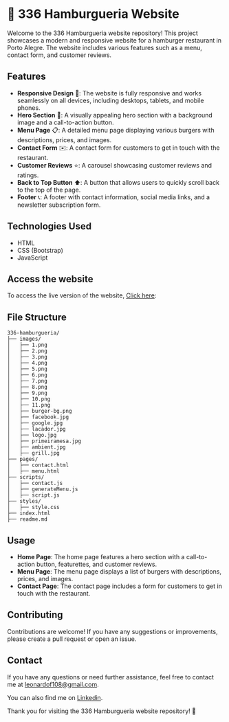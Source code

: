 # 🍔 336 Hamburgueria Website

Welcome to the 336 Hamburgueria website repository! This project showcases a modern and responsive website for a hamburger restaurant in Porto Alegre. The website includes various features such as a menu, contact form, and customer reviews.

## Features

- **Responsive Design** 📱: The website is fully responsive and works seamlessly on all devices, including desktops, tablets, and mobile phones.
- **Hero Section** 🎯: A visually appealing hero section with a background image and a call-to-action button.
- **Menu Page** 📋: A detailed menu page displaying various burgers with descriptions, prices, and images.
- **Contact Form** ✉️: A contact form for customers to get in touch with the restaurant.
- **Customer Reviews** ⭐: A carousel showcasing customer reviews and ratings.
- **Back to Top Button** ⬆️: A button that allows users to quickly scroll back to the top of the page.
- **Footer** 📞: A footer with contact information, social media links, and a newsletter subscription form.

## Technologies Used

- HTML
- CSS (Bootstrap)
- JavaScript

## Access the website

To access the live version of the website, [Click here](https://leonardof108.github.io/336-mockup-page/):

## File Structure

```
336-hamburgueria/
├── images/
│   ├── 1.png
│   ├── 2.png
│   ├── 3.png
│   ├── 4.png
│   ├── 5.png
│   ├── 6.png
│   ├── 7.png
│   ├── 8.png
│   ├── 9.png
│   ├── 10.png
│   ├── 11.png
│   ├── burger-bg.png
│   ├── facebook.jpg
│   ├── google.jpg
│   ├── lacador.jpg
│   ├── logo.jpg
│   ├── primeiramesa.jpg
│   ├── ambient.jpg
│   ├── grill.jpg
├── pages/
│   ├── contact.html
│   ├── menu.html
├── scripts/
│   ├── contact.js
│   ├── generateMenu.js
│   ├── script.js
├── styles/
│   ├── style.css
├── index.html
├── readme.md
```

## Usage

- **Home Page**: The home page features a hero section with a call-to-action button, featurettes, and customer reviews.
- **Menu Page**: The menu page displays a list of burgers with descriptions, prices, and images.
- **Contact Page**: The contact page includes a form for customers to get in touch with the restaurant.

## Contributing

Contributions are welcome! If you have any suggestions or improvements, please create a pull request or open an issue.

## Contact

If you have any questions or need further assistance, feel free to contact me at [leonardof108@gmail.com](mailto:leonardof108@gmail.com).

You can also find me on [Linkedin](https://www.linkedin.com/in/leonardof108/).

Thank you for visiting the 336 Hamburgueria website repository! 🍔
